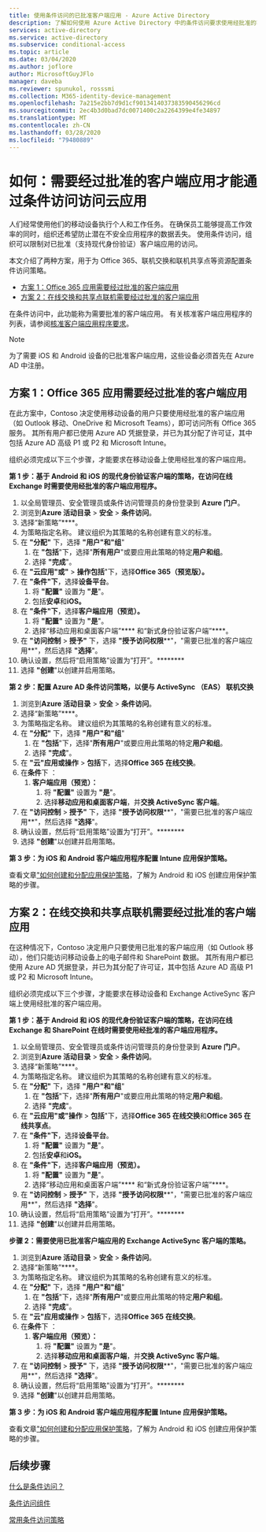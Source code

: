 ```yaml
---
title: 使用条件访问的已批准客户端应用 - Azure Active Directory
description: 了解如何使用 Azure Active Directory 中的条件访问要求使用经批准的客户端应用进行云应用访问。
services: active-directory
ms.service: active-directory
ms.subservice: conditional-access
ms.topic: article
ms.date: 03/04/2020
ms.author: joflore
author: MicrosoftGuyJFlo
manager: daveba
ms.reviewer: spunukol, rosssmi
ms.collection: M365-identity-device-management
ms.openlocfilehash: 7a215e2bb7d9d1cf9013414037383590456296cd
ms.sourcegitcommit: 2ec4b3d0bad7dc0071400c2a2264399e4fe34897
ms.translationtype: MT
ms.contentlocale: zh-CN
ms.lasthandoff: 03/28/2020
ms.locfileid: "79480889"
---
```

# <a name="how-to-require-approved-client-apps-for-cloud-app-access-with-conditional-access"></a>如何：需要经过批准的客户端应用才能通过条件访问访问云应用

人们经常使用他们的移动设备执行个人和工作任务。 在确保员工能够提高工作效率的同时，组织还希望防止潜在不安全应用程序的数据丢失。 使用条件访问，组织可以限制对已批准（支持现代身份验证）客户端应用的访问。

本文介绍了两种方案，用于为 Office 365、联机交换和联机共享点等资源配置条件访问策略。

- [方案 1：Office 365 应用需要经过批准的客户端应用](#scenario-1-office-365-apps-require-an-approved-client-app)
- [方案 2：在线交换和共享点联机需要经过批准的客户端应用](#scenario-2-exchange-online-and-sharepoint-online-require-an-approved-client-app)

在条件访问中，此功能称为需要批准的客户端应用。 有关核准客户端应用程序的列表，请参阅[核准客户端应用程序要求](concept-conditional-access-grant.md#require-approved-client-app)。

> [!NOTE]
> 为了需要 iOS 和 Android 设备的已批准客户端应用，这些设备必须首先在 Azure AD 中注册。

## <a name="scenario-1-office-365-apps-require-an-approved-client-app"></a>方案 1：Office 365 应用需要经过批准的客户端应用

在此方案中，Contoso 决定使用移动设备的用户只要使用经批准的客户端应用（如 Outlook 移动、OneDrive 和 Microsoft Teams），即可访问所有 Office 365 服务。 其所有用户都已使用 Azure AD 凭据登录，并已为其分配了许可证，其中包括 Azure AD 高级 P1 或 P2 和 Microsoft Intune。

组织必须完成以下三个步骤，才能要求在移动设备上使用经批准的客户端应用。

**第 1 步：基于 Android 和 iOS 的现代身份验证客户端的策略，在访问在线 Exchange 时需要使用经批准的客户端应用程序。**

1. 以全局管理员、安全管理员或条件访问管理员的身份登录到 **Azure 门户**。
1. 浏览到**Azure 活动目录** > **安全** > **条件访问**。
1. 选择“新策略”****。
1. 为策略指定名称。 建议组织为其策略的名称创建有意义的标准。
1. 在 **"分配"** 下，选择 **"用户"和"组**"
   1. 在 **"包括**"下，选择"**所有用户**"或要应用此策略的特定**用户和组**。 
   1. 选择 **"完成**"。
1. 在 **"云应用"或"** > **操作包括**"下，选择**Office 365（预览版）。**
1. 在 **"条件"下**，选择**设备平台**。
   1. 将 **"配置"** 设置为 **"是**"。
   1. 包括**安卓**和**iOS。**
1. 在 **"条件"下**，选择**客户端应用（预览）。**
   1. 将 **"配置"** 设置为 **"是**"。
   1. 选择“移动应用和桌面客户端”**** 和“新式身份验证客户端”****。
1. 在 **"访问控制** > **授予"** 下，选择 **"授予访问权限****"，"需要已批准的客户端应用**"，然后选择 **"选择**"。
1. 确认设置，然后将“启用策略”设置为“打开”。********
1. 选择 **"创建**"以创建并启用策略。

**第 2 步：配置 Azure AD 条件访问策略，以便与 ActiveSync （EAS） 联机交换**

1. 浏览到**Azure 活动目录** > **安全** > **条件访问**。
1. 选择“新策略”****。
1. 为策略指定名称。 建议组织为其策略的名称创建有意义的标准。
1. 在 **"分配"** 下，选择 **"用户"和"组**"
   1. 在 **"包括**"下，选择"**所有用户**"或要应用此策略的特定**用户和组**。 
   1. 选择 **"完成**"。
1. 在 **"云"应用或操作** > **包括**下，选择**Office 365 在线交换**。
1. 在**条件**下 ：
   1. **客户端应用（预览）：**
      1. 将 **"配置"** 设置为 **"是**"。
      1. 选择**移动应用和桌面客户端**，并**交换 ActiveSync 客户端**。
1. 在 **"访问控制** > **授予"** 下，选择 **"授予访问权限****"，"需要已批准的客户端应用**"，然后选择 **"选择**"。
1. 确认设置，然后将“启用策略”设置为“打开”。********
1. 选择 **"创建**"以创建并启用策略。

**第 3 步：为 iOS 和 Android 客户端应用程序配置 Intune 应用保护策略。**

查看文章["如何创建和分配应用保护策略](/intune/apps/app-protection-policies)，了解为 Android 和 iOS 创建应用保护策略的步骤。 

## <a name="scenario-2-exchange-online-and-sharepoint-online-require-an-approved-client-app"></a>方案 2：在线交换和共享点联机需要经过批准的客户端应用

在这种情况下，Contoso 决定用户只要使用已批准的客户端应用（如 Outlook 移动），他们只能访问移动设备上的电子邮件和 SharePoint 数据。 其所有用户都已使用 Azure AD 凭据登录，并已为其分配了许可证，其中包括 Azure AD 高级 P1 或 P2 和 Microsoft Intune。

组织必须完成以下三个步骤，才能要求在移动设备和 Exchange ActiveSync 客户端上使用经批准的客户端应用。

**第 1 步：基于 Android 和 iOS 的现代身份验证客户端的策略，在访问在线 Exchange 和 SharePoint 在线时需要使用经批准的客户端应用程序。**

1. 以全局管理员、安全管理员或条件访问管理员的身份登录到 **Azure 门户**。
1. 浏览到**Azure 活动目录** > **安全** > **条件访问**。
1. 选择“新策略”****。
1. 为策略指定名称。 建议组织为其策略的名称创建有意义的标准。
1. 在 **"分配"** 下，选择 **"用户"和"组**"
   1. 在 **"包括**"下，选择"**所有用户**"或要应用此策略的特定**用户和组**。 
   1. 选择 **"完成**"。
1. 在 **"云应用"或"操作** > **包括**"下，选择**Office 365 在线交换**和**Office 365 在线共享点**。
1. 在 **"条件"下**，选择**设备平台**。
   1. 将 **"配置"** 设置为 **"是**"。
   1. 包括**安卓**和**iOS。**
1. 在 **"条件"下**，选择**客户端应用（预览）。**
   1. 将 **"配置"** 设置为 **"是**"。
   1. 选择“移动应用和桌面客户端”**** 和“新式身份验证客户端”****。
1. 在 **"访问控制** > **授予"** 下，选择 **"授予访问权限****"，"需要已批准的客户端应用**"，然后选择 **"选择**"。
1. 确认设置，然后将“启用策略”设置为“打开”。********
1. 选择 **"创建**"以创建并启用策略。

**步骤 2：需要使用已批准客户端应用的 Exchange ActiveSync 客户端的策略。**

1. 浏览到**Azure 活动目录** > **安全** > **条件访问**。
1. 选择“新策略”****。
1. 为策略指定名称。 建议组织为其策略的名称创建有意义的标准。
1. 在 **"分配"** 下，选择 **"用户"和"组**"
   1. 在 **"包括**"下，选择"**所有用户**"或要应用此策略的特定**用户和组**。 
   1. 选择 **"完成**"。
1. 在 **"云"应用或操作** > **包括**下，选择**Office 365 在线交换**。
1. 在**条件**下 ：
   1. **客户端应用（预览）：**
      1. 将 **"配置"** 设置为 **"是**"。
      1. 选择**移动应用和桌面客户端**，并**交换 ActiveSync 客户端**。
1. 在 **"访问控制** > **授予"** 下，选择 **"授予访问权限****"，"需要已批准的客户端应用**"，然后选择 **"选择**"。
1. 确认设置，然后将“启用策略”设置为“打开”。********
1. 选择 **"创建**"以创建并启用策略。

**第 3 步：为 iOS 和 Android 客户端应用程序配置 Intune 应用保护策略。**

查看文章["如何创建和分配应用保护策略](/intune/apps/app-protection-policies)，了解为 Android 和 iOS 创建应用保护策略的步骤。 

## <a name="next-steps"></a>后续步骤

[什么是条件访问？](overview.md)

[条件访问组件](concept-conditional-access-policies.md)

[常用条件访问策略](concept-conditional-access-policy-common.md)
